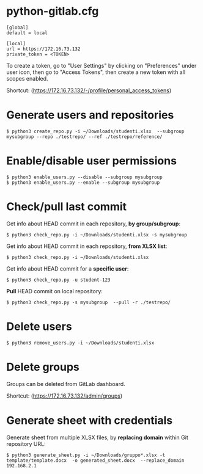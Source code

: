 # python-gitlab.cfg

```
[global]
default = local

[local]
url = https://172.16.73.132
private_token = <TOKEN>
```

To create a token, go to "User Settings" by clicking on "Preferences" under user icon, then go to "Access Tokens", then create a new token with all scopes enabled.

Shortcut: (https://172.16.73.132/-/profile/personal_access_tokens)


# Generate users and repositories

```
$ python3 create_repo.py -i ~/Downloads/studenti.xlsx  --subgroup mysubgroup --repo ./testrepo/ --ref ./testrepo/reference/
```


# Enable/disable user permissions

```
$ python3 enable_users.py --disable --subgroup mysubgroup
$ python3 enable_users.py --enable --subgroup mysubgroup
```


# Check/pull last commit

Get info about HEAD commit in each repository, **by group/subgroup**:
```
$ python3 check_repo.py -i ~/Downloads/studenti.xlsx -s mysubgroup
```

Get info about HEAD commit in each repository, **from XLSX list**:
```
$ python3 check_repo.py -i ~/Downloads/studenti.xlsx
```

Get info about HEAD commit for a **specific user**:
```
$ python3 check_repo.py -u student-123
```

**Pull** HEAD commit on local repository:
```
$ python3 check_repo.py -s mysubgroup  --pull -r ./testrepo/
```


# Delete users

```
$ python3 remove_users.py -i ~/Downloads/studenti.xlsx
```


# Delete groups

Groups can be deleted from GitLab dashboard.

Shortcut: (https://172.16.73.132/admin/groups)


# Generate sheet with credentials

Generate sheet from multiple XLSX files, by **replacing domain** within Git repository URL:
```
$ python3 generate_sheet.py -i ~/Downloads/gruppo*.xlsx -t template/template.docx  -o generated_sheet.docx  --replace_domain 192.168.2.1
```
